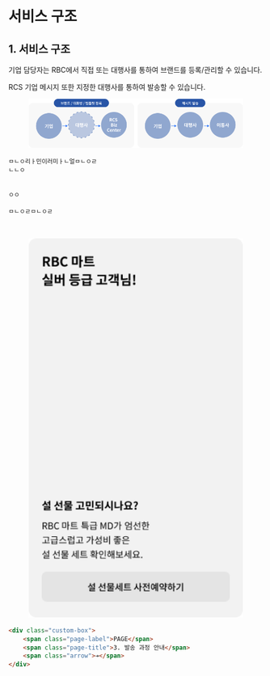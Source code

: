 # 서비스 구조

## 1. 서비스 구조

기업 담당자는 RBC에서 직접 또는 대행사를 통하여 브랜드를 등록/관리할 수 있습니다.

RCS 기업 메시지 또한 지정한 대행사를 통하여 발송할 수 있습니다.

<figure><img src="../.gitbook/assets/feature_company_msg_01.5a5bed2b.png" alt=""><figcaption></figcaption></figure>

```
ㅁㄴㅇ리ㅏ민이러미ㅏㄴ얼ㅁㄴㅇㄹ
ㄴㄴㅇ


ㅇㅇ

ㅁㄴㅇㄹㅁㄴㅇㄹ



```

<figure><img src="../.gitbook/assets/feature_company_msg_02.03e25ea1.png" alt=""><figcaption></figcaption></figure>

```html
<div class="custom-box">
    <span class="page-label">PAGE</span>
    <span class="page-title">3. 발송 과정 안내</span>
    <span class="arrow">➔</span>
</div>
```

